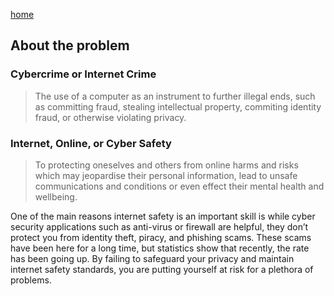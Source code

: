 [home](https://shilab66.github.io/CyberSafe/index)<br>

## About the problem

### Cybercrime or Internet Crime
>The use of a computer as an instrument to further illegal ends, such as committing fraud, stealing intellectual property, commiting identity fraud, or otherwise violating privacy.

### Internet, Online, or Cyber Safety
>  To protecting oneselves and others from online harms and risks which may jeopardise their personal information, lead to unsafe communications and conditions or even effect their mental health and wellbeing.

One of the main reasons internet safety is an important skill is while cyber security applications such as anti-virus or firewall are helpful, they don’t protect you from identity theft, piracy, and phishing scams. These scams have been here for a long time, but statistics show that recently, the rate has been going up. By failing to safeguard your privacy and maintain internet safety standards, you are putting yourself at risk for a plethora of problems.
